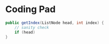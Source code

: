 # Coding Pad

```java
public getIndex(ListNode head, int index) {
    // sanity check
	if (head)
}

```

